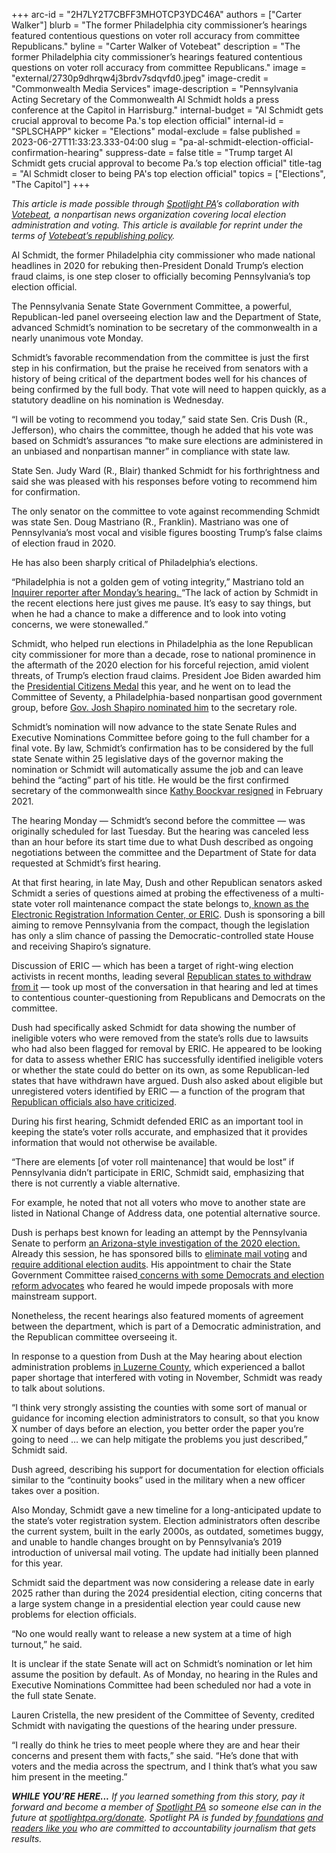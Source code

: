 +++
arc-id = "2H7LY2T7CBFF3MHOTCP3YDC46A"
authors = ["Carter Walker"]
blurb = "The former Philadelphia city commissioner’s hearings featured contentious questions on voter roll accuracy from committee Republicans."
byline = "Carter Walker of Votebeat"
description = "The former Philadelphia city commissioner’s hearings featured contentious questions on voter roll accuracy from committee Republicans."
image = "external/2730p9dhrqw4j3brdv7sdqvfd0.jpeg"
image-credit = "Commonwealth Media Services"
image-description = "Pennsylvania Acting Secretary of the Commonwealth Al Schmidt holds a press conference at the Capitol in Harrisburg."
internal-budget = "Al Schmidt gets crucial approval to become Pa.'s top election official"
internal-id = "SPLSCHAPP"
kicker = "Elections"
modal-exclude = false
published = 2023-06-27T11:33:23.333-04:00
slug = "pa-al-schmidt-election-official-confirmation-hearing"
suppress-date = false
title = "Trump target Al Schmidt gets crucial approval to become Pa.’s top election official"
title-tag = "Al Schmidt closer to being PA's top election official"
topics = ["Elections", "The Capitol"]
+++

<i>This article is made possible through </i><a href="https://www.spotlightpa.org/"><i>Spotlight PA</i></a><i>’s collaboration with </i><a href="https://www.votebeat.org/"><i>Votebeat</i></a><i>, a nonpartisan news organization covering local election administration and voting. This article is available for reprint under the terms of </i><a href="https://www.votebeat.org/pages/republishing"><i>Votebeat’s republishing policy</i></a><i>.</i>

Al Schmidt, the former Philadelphia city commissioner who made national headlines in 2020 for rebuking then-President Donald Trump’s election fraud claims, is one step closer to officially becoming Pennsylvania’s top election official.

The Pennsylvania Senate State Government Committee, a powerful, Republican-led panel overseeing election law and the Department of State, advanced Schmidt’s nomination to be secretary of the commonwealth in a nearly unanimous vote Monday.

Schmidt’s favorable recommendation from the committee is just the first step in his confirmation, but the praise he received from senators with a history of being critical of the department bodes well for his chances of being confirmed by the full body. That vote will need to happen quickly, as a statutory deadline on his nomination is Wednesday.

<script src="https://www.spotlightpa.org/embed.js" async></script><div data-spl-embed-version="1" data-spl-src="https://www.spotlightpa.org/embeds/newsletter/"></div>


“I will be voting to recommend you today,” said state Sen. Cris Dush (R., Jefferson), who chairs the committee, though he added that his vote was based on Schmidt’s assurances “to make sure elections are administered in an unbiased and nonpartisan manner” in compliance with state law.

State Sen. Judy Ward (R., Blair) thanked Schmidt for his forthrightness and said she was pleased with his responses before voting to recommend him for confirmation.

The only senator on the committee to vote against recommending Schmidt was state Sen. Doug Mastriano (R., Franklin). Mastriano was one of Pennsylvania’s most vocal and visible figures boosting Trump’s false claims of election fraud in 2020.

He has also been sharply critical of Philadelphia’s elections.

“Philadelphia is not a golden gem of voting integrity,” Mastriano told an<a href="https://twitter.com/gill_mcgoldrick/status/1673359526173765633?s=20"> Inquirer reporter after Monday’s hearing. </a>“The lack of action by Schmidt in the recent elections here just gives me pause. It’s easy to say things, but when he had a chance to make a difference and to look into voting concerns, we were stonewalled.”

Schmidt, who helped run elections in Philadelphia as the lone Republican city commissioner for more than a decade, rose to national prominence in the aftermath of the 2020 election for his forceful rejection, amid violent threats, of Trump’s election fraud claims. President Joe Biden awarded him the <a href="https://www.inquirer.com/politics/philadelphia/biden-awards-al-schmidt-philadelphia-medal-20230106.html">Presidential Citizens Medal</a> this year, and he went on to lead the Committee of Seventy, a Philadelphia-based nonpartisan good government group, before <a href="https://pennsylvania.votebeat.org/2023/1/5/23539933/al-schmidt-secretary-state-commonwealth-nomination">Gov. Josh Shapiro nominated him</a> to the secretary role.

Schmidt’s nomination will now advance to the state Senate Rules and Executive Nominations Committee before going to the full chamber for a final vote. By law, Schmidt’s confirmation has to be considered by the full state Senate within 25 legislative days of the governor making the nomination or Schmidt will automatically assume the job and can leave behind the “acting” part of his title. He would be the first confirmed secretary of the commonwealth since <a href="https://www.spotlightpa.org/news/2021/02/kathy-boockvar-resigns-pennsylvania-election-official-constitutional-amendment/#:~:text=Secretary%20Kathy%20Boockvar%2C%20who%20oversaw,PA%20first%20reported%20the%20news.">Kathy Boockvar resigned</a> in February 2021.

The hearing Monday — Schmidt’s second before the committee — was originally scheduled for last Tuesday. But the hearing was canceled less than an hour before its start time due to what Dush described as ongoing negotiations between the committee and the Department of State for data requested at Schmidt’s first hearing.

At that first hearing, in late May, Dush and other Republican senators asked Schmidt a series of questions aimed at probing the effectiveness of a multi-state voter roll maintenance compact the state belongs to,<a href="https://www.votebeat.org/23045551/eric-electronic-registration-information-center-voter-roll-matching-program"> known as the Electronic Registration Information Center, or ERIC</a>. Dush is sponsoring a bill aiming to remove Pennsylvania from the compact, though the legislation has only a slim chance of passing the Democratic-controlled state House and receiving Shapiro’s signature.

Discussion of ERIC — which has been a target of right-wing election activists in recent months, leading several <a href="https://texas.votebeat.org/2023/5/23/23735275/texas-eric-withdrawal-voter-roll-program-election-integrity">Republican states to withdraw from it</a> — took up most of the conversation in that hearing and led at times to contentious counter-questioning from Republicans and Democrats on the committee.

Dush had specifically asked Schmidt for data showing the number of ineligible voters who were removed from the state’s rolls due to lawsuits who had also been flagged for removal by ERIC. He appeared to be looking for data to assess whether ERIC has successfully identified ineligible voters or whether the state could do better on its own, as some Republican-led states that have withdrawn have argued. Dush also asked about eligible but unregistered voters identified by ERIC — a function of the program that <a href="https://www.votebeat.org/2023/4/11/23679463/eric-electronic-registration-information-center-gateway-pundit-voter-fraud">Republican officials also have criticized</a>.

During his first hearing, Schmidt defended ERIC as an important tool in keeping the state’s voter rolls accurate, and emphasized that it provides information that would not otherwise be available.

“There are elements [of voter roll maintenance] that would be lost” if Pennsylvania didn’t participate in ERIC, Schmidt said, emphasizing that there is not currently a viable alternative.

For example, he noted that not all voters who move to another state are listed in National Change of Address data, one potential alternative source.

Dush is perhaps best known for leading an attempt by the Pennsylvania Senate to perform <a href="https://www.inquirer.com/politics/election/doug-mastriano-pa-election-audit-20210707.html">an Arizona-style investigation of the 2020 election. </a>Already this session, he has sponsored bills to <a href="https://www.legis.state.pa.us/cfdocs/billinfo/bill_history.cfm?syear=2023&sind=0&body=S&type=B&bn=292">eliminate mail voting</a> and <a href="https://www.legis.state.pa.us/cfdocs/billinfo/BillInfo.cfm?syear=2023&sind=0&body=S&type=B&bn=130">require additional election audits</a>. His appointment to chair the State Government Committee raised<a href="https://pennsylvania.votebeat.org/2023/3/9/23632350/dush-state-government-committee-election-legislation"> concerns with some Democrats and election reform advocates</a> who feared he would impede proposals with more mainstream support.

Nonetheless, the recent hearings also featured moments of agreement between the department, which is part of a Democratic administration, and the Republican committee overseeing it.

In response to a question from Dush at the May hearing about election administration problems <a href="https://pennsylvania.votebeat.org/2023/6/16/23763964/luzerne-county-2022-ballot-paper-shortage-da-investigation">in Luzerne County</a>, which experienced a ballot paper shortage that interfered with voting in November, Schmidt was ready to talk about solutions.

<script src="https://www.spotlightpa.org/embed.js" async></script><div data-spl-embed-version="1" data-spl-src="https://www.spotlightpa.org/embeds/donate/"></div>


“I think very strongly assisting the counties with some sort of manual or guidance for incoming election administrators to consult, so that you know X number of days before an election, you better order the paper you’re going to need … we can help mitigate the problems you just described,” Schmidt said.

Dush agreed, describing his support for documentation for election officials similar to the “continuity books” used in the military when a new officer takes over a position.

Also Monday, Schmidt gave a new timeline for a long-anticipated update to the state’s voter registration system. Election administrators often describe the current system, built in the early 2000s, as outdated, sometimes buggy, and unable to handle changes brought on by Pennsylvania’s 2019 introduction of universal mail voting. The update had initially been planned for this year.

Schmidt said the department was now considering a release date in early 2025 rather than during the 2024 presidential election, citing concerns that a large system change in a presidential election year could cause new problems for election officials.

“No one would really want to release a new system at a time of high turnout,” he said.

It is unclear if the state Senate will act on Schmidt’s nomination or let him assume the position by default. As of Monday, no hearing in the Rules and Executive Nominations Committee had been scheduled nor had a vote in the full state Senate.

Lauren Cristella, the new president of the Committee of Seventy, credited Schmidt with navigating the questions of the hearing under pressure.

“I really do think he tries to meet people where they are and hear their concerns and present them with facts,” she said. “He’s done that with voters and the media across the spectrum, and I think that’s what you saw him present in the meeting.”

<i><b>WHILE YOU’RE HERE...</b></i><i> If you learned something from this story, pay it forward and become a member of </i><a href="https://www.spotlightpa.org/"><i>Spotlight PA</i></a><i> so someone else can in the future at </i><a href="http://spotlightpa.org/donate"><i>spotlightpa.org/donate</i></a><i>. Spotlight PA is funded by</i><a href="https://www.spotlightpa.org/support"><i> foundations</i></a><i> </i><a href="https://www.spotlightpa.org/support"><i>and readers like you</i></a><i> who are committed to accountability journalism that gets results.</i>
